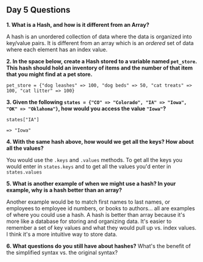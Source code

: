 ## Day 5 Questions

**1. What is a Hash, and how is it different from an Array?**

A hash is an unordered collection of data where the data is organized into key/value pairs. It is different from an array which is an *ordered* set of data where each element has an index value.

**2. In the space below, create a Hash stored to a variable named `pet_store`.  This hash should hold an inventory of items and the number of that item that you might find at a pet store.**

````
pet_store = {"dog leashes" => 100, "dog beds" => 50, "cat treats" => 100, "cat litter" => 100}
````

**3. Given the following `states = {"CO" => "Colorado", "IA" => "Iowa", "OK" => "Oklahoma"}`, how would you access the value `"Iowa"`?**
````
states["IA"]

=> "Iowa"
````

**4. With the same hash above, how would we get all the keys?  How about all the values?**

You would use the `.keys` and `.values` methods. To get all the keys you would enter in `states.keys` and to get all the values you'd enter in `states.values`

**5. What is another example of when we might use a hash?  In your example, why is a hash better than an array?**

Another example would be to match first names to last names, or employees to employee id numbers, or books to authors... all are examples of where you could use a hash. A hash is better than array because it's more like a database for storing and organizing data. It's easier to remember a set of key values and what they would pull up vs. index values. I think it's a more intuitive way to store data.

**6. What questions do you still have about hashes?**
What's the benefit of the simplified syntax vs. the original syntax?
